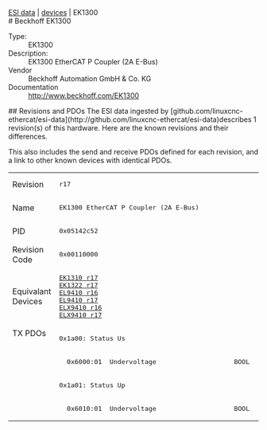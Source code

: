<div class="nav"><a href="/esi-data">ESI data</a> | <a href="/esi-data/devices">devices</a> | EK1300</div>
#  Beckhoff EK1300

<dl>
  <dt>Type:</dt><dd>EK1300</dd>
  <dt>Description:</dt><dd>EK1300 EtherCAT P Coupler (2A E-Bus)</dd>
  <dt>Vendor</dt><dd>Beckhoff Automation GmbH & Co. KG</dd>
  <dt>Documentation</dt><dd><a href="http://www.beckhoff.com/EK1300">http://www.beckhoff.com/EK1300</a></dd>
</dl>
## Revisions and PDOs
The ESI data ingested by [github.com/linuxcnc-ethercat/esi-data](http://github.com/linuxcnc-ethercat/esi-data)describes 1 revision(s) of this hardware.  Here are the known revisions and their differences.

This also includes the send and receive PDOs defined for each revision, and a link to other known devices with identical PDOs.

<table>
<tr >
<td class="first">Revision</td>
<td ><pre>r17</pre></td>
</tr>
<tr >
<td class="first">Name</td>
<td ><pre>EK1300 EtherCAT P Coupler (2A E-Bus)</pre></td>
</tr>
<tr >
<td class="first">PID</td>
<td ><pre>0x05142c52</pre></td>
</tr>
<tr >
<td class="first">Revision Code</td>
<td ><pre>0x00110000</pre></td>
</tr>
<tr >
<td class="first">Equivalant Devices</td>
<td ><pre><a href="EK1310">EK1310 r17</a><br/><a href="EK1322">EK1322 r17</a><br/><a href="EL9410">EL9410 r16</a><br/><a href="EL9410">EL9410 r17</a><br/><a href="ELX9410">ELX9410 r16</a><br/><a href="ELX9410">ELX9410 r17</a></pre></td>
</tr>
<tr class="txpdo pdosection">
<td class="first" rowspan=4 valign=top>TX PDOs</td>
<td><pre>0x1a00: Status Us</pre></td>
<td></td>
</tr>
<tr class="txpdo">
<td ><pre>  0x6000:01  Undervoltage                    BOOL</pre></td>
</tr>
<tr class="txpdo pdosection">
<td ><pre>0x1a01: Status Up</pre></td>
</tr>
<tr class="txpdo">
<td ><pre>  0x6010:01  Undervoltage                    BOOL</pre></td>
</tr>
</table>
